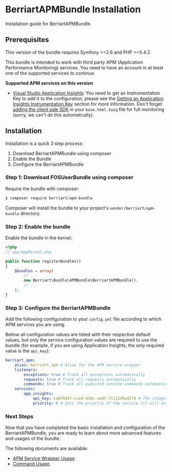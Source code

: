 # BerriartAPMBundle Installation

Installation guide for BerriartAPMBundle.

## Prerequisites

This version of the bundle requires Symfony >=2.6 and PHP >=5.4.2.

This bundle is intended to work with third party APM (Application Performance Monitoring) services.
You need to have an account in at least one of the supported services to continue.

**Supported APM services on this version**

- [Visual Studio Application Insights](https://azure.microsoft.com/en-us/services/application-insights/): You need to get an Instrumentation
Key to add it to the configuration, please see the [Getting an Application Insights Instrumentation Key](https://github.com/Microsoft/AppInsights-Home/wiki#getting-an-application-insights-instrumentation-key)
section for more information. Don't forget [adding the client side SDK](https://azure.microsoft.com/en-gb/documentation/articles/app-insights-javascript/)
in your `base.html.twig` file for full monitoring (sorry, we can't do this automatically).

## Installation

Installation is a quick 3 step process:

1. Download BerriartAPMBundle using composer
2. Enable the Bundle
3. Configure the BerriartAPMBundle

### Step 1: Download FOSUserBundle using composer

Require the bundle with composer:

```bash
$ composer require berriart/apm-bundle
```

Composer will install the bundle to your project's `vendor/berriart/apm-bundle` directory.

### Step 2: Enable the bundle

Enable the bundle in the kernel:

```php
<?php
// app/AppKernel.php

public function registerBundles()
{
    $bundles = array(
        // ...
        new Berriart\Bundle\APMBundle\BerriartAPMBundle(),
        // ...
    );
}
```

### Step 3: Configure the BerriartAPMBundle

Add the following configuration to your ``config.yml`` file according to which APM services
you are using.

Bellow all configuration values are listed with their respective default values, but only the
service configuration values are required to use the bundle (for example, if you are using
Application Insights, the only required value is the `api_key`):

```yaml
berriart_apm:
    alias: berriart_apm # Alias for the APM service wrapper
    listeners:
        exceptions: true # Track all exceptions automatically
        requests: true # Track all requests automatically
        commands: true # Track all executed console commands automatically
    services:
        app_insights:
            api_key: ca8f0d5f-cce8-438c-aad7-71112d9a4379 # The integration key for VS Application Insights
            priority: 0 # Sets the priority of the service (it will only affect the execution order)
```

### Next Steps

Now that you have completed the basic installation and configuration of the
BerriartAPMBundle, you are ready to learn about more advanced features and usages
of the bundle.

The following documents are available:

- [APM Service Wrapper Usage](client_usage.md).
- [Command Usage](commands.md).
